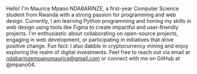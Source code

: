 Hello! I'm Maurice Mpano NDABARINZE, a first-year Computer Science student from Rwanda 
with a strong passion for programming and web design.
Currently, I am learning Python programming and honing my skills in web design 
using tools like Figma to create impactful and user-friendly projects.
I'm enthusiastic about collaborating on open-source projects, engaging in web development, 
or participating in initiatives that drive positive change.
Fun fact: I also dabble in cryptocurrency mining and 
enjoy exploring the realm of digital investments.
Feel free to reach out via email at ndabarinzempanomaurice@gmail.com
or connect with me on GitHub at @mpano04.

<!---
mpano04/mpano04 is a ✨ special ✨ repository because its `README.md` (this file) appears on your GitHub profile.
You can click the Preview link to take a look at your changes.
--->
